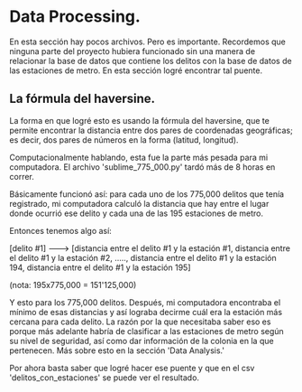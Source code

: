 # Data Processing.

En esta sección hay pocos archivos. Pero es importante. Recordemos que ninguna parte del proyecto hubiera funcionado sin una manera de relacionar la base de datos que contiene los delitos con la base de datos de las estaciones de metro. En esta sección logré encontrar tal puente. 

## La fórmula del haversine. 

La forma en que logré esto es usando la fórmula del haversine, que te permite encontrar la distancia entre dos pares de coordenadas geográficas; es decir, dos pares de números en la forma (latitud, longitud). 

Computacionalmente hablando, esta fue la parte más pesada para mi computadora. El archivo 'sublime_775_000.py' tardó más de 8 horas en correr. 

Básicamente funcionó así: para cada uno de los 775,000 delitos que tenía registrado, mi computadora calculó la distancia que hay entre el lugar donde ocurrió ese delito y cada una de las 195 estaciones de metro. 

Entonces tenemos algo así: 

[delito #1] ---> [distancia entre el delito #1 y la estación #1, distancia entre el delito #1 y la estación #2, ....., distancia entre el delito #1 y la estación 194, distancia entre el delito #1 y la estación 195]

(nota: 195x775,000 = 151'125,000)

Y esto para los 775,000 delitos. Después, mi computadora encontraba el mínimo de esas distancias y así lograba decirme cuál era la estación más cercana para cada delito. La razón por la que necesitaba saber eso es porque más adelante habría de clasificar a las estaciones de metro según su nivel de seguridad, así como dar información de la colonia en la que pertenecen. Más sobre esto en la sección 'Data Analysis.'

Por ahora basta saber que logré hacer ese puente y que en el csv 'delitos_con_estaciones' se puede ver el resultado. 
